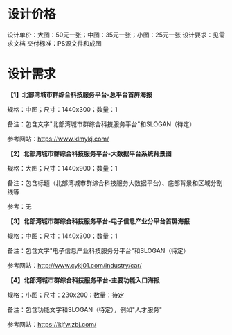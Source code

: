 # 设计价格

设计单价：大图：50元一张；中图：35元一张；小图：25元一张
设计要求：见需求文档
交付标准：PS源文件和成图

# 设计需求

**【1】北部湾城市群综合科技服务平台-总平台首屏海报**

规格：中图；尺寸：1440x300；数量：1

备注：包含文字"北部湾城市群综合科技服务平台"和SLOGAN（待定）

参考网站：https://www.klmykj.com/
 

**【2】北部湾城市群综合科技服务平台-大数据平台系统背景图**

规格：大图；尺寸：1440x900；数量：1

备注：包含标题（北部湾城市群综合科技服务大数据平台）、底部背景和区域分割线等

参考：无
 

**【3】北部湾城市群综合科技服务平台-电子信息产业分平台首屏海报**

规格：中图；尺寸：1440x300；数量：1

备注：包含文字"电子信息产业科技服务分平台"和SLOGAN（待定）

参考网站：http://www.cykj01.com/industry/car/
 

**【4】北部湾城市群综合科技服务平台-主要功能入口海报**

规格：小图；尺寸：230x200；数量：待定

备注：包含功能文字和SLOGAN（待定），例如"人才服务"

参考网站：https://kjfw.zbj.com/
